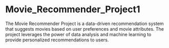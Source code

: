 # Movie_Recommender_Project1
The Movie Recommender Project is a data-driven recommendation system that suggests movies based on user preferences and movie attributes. The project leverages the power of data analysis and machine learning to provide personalized recommendations to users.
